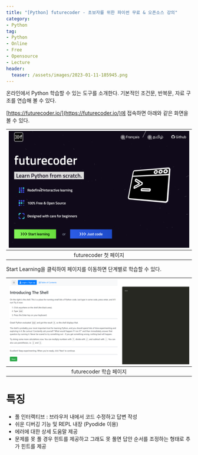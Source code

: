 ```yaml
---
title: "[Python] futurecoder - 초보자를 위한 파이썬 무료 & 오픈소스 강의"
category: 
- Python
tag:
- Python
- Online
- Free
- Opensource
- Lecture
header:
  teaser: /assets/images/2023-01-11-185945.png
---
```


온라인에서 Python 학습할 수 있는 도구를 소개한다. 기본적인 조건문, 반복문, 자료 구조를 연습해 볼 수 있다.

[https://futurecoder.io/](https://futurecoder.io/)에 접속하면 아래와 같은 화면을 볼 수 있다.

|![futurecoder](/assets/images/2023-01-11-190639.png)|
|:---:|
|futurecoder 첫 페이지|

Start Learning을 클릭하여 페이지를 이동하면 단계별로 학습할 수 있다.

|![futurecoder](/assets/images/2023-01-11-185945.png)|
|:---:|
|futurecoder 학습 페이지|

# 특징

* 풀 인터랙티브 : 브라우저 내에서 코드 수정하고 답변 작성
* 쉬운 디버깅 기능 및 REPL 내장 (Pyodide 이용)
* 에러에 대한 상세 도움말 제공
* 문제를 못 풀 경우 힌트를 제공하고 그래도 못 풀면 답안 순서를 조정하는 형태로 추가 힌트를 제공